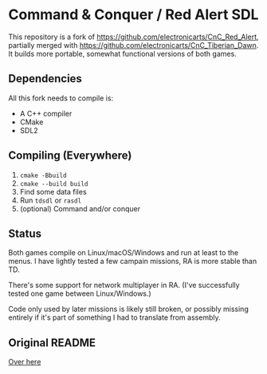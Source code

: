 
# Command & Conquer / Red Alert SDL

This repository is a fork of https://github.com/electronicarts/CnC_Red_Alert, partially merged with https://github.com/electronicarts/CnC_Tiberian_Dawn. It builds more portable, somewhat functional versions of both games.

## Dependencies

All this fork needs to compile is:

- A C++ compiler
- CMake
- SDL2


## Compiling (Everywhere)

1. `cmake -Bbuild`
2. `cmake --build build`
3. Find some data files
4. Run `tdsdl` or `rasdl`
5. (optional) Command and/or conquer

## Status

Both games compile on Linux/macOS/Windows and run at least to the menus. I have lightly tested a few campain missions, RA is more stable than TD.

There's some support for network multiplayer in RA. (I've successfully tested one game between Linux/Windows.)

Code only used by later missions is likely still broken, or possibly missing entirely if it's part of something I had to translate from assembly.

## Original README

[Over here](README-EA.md)

